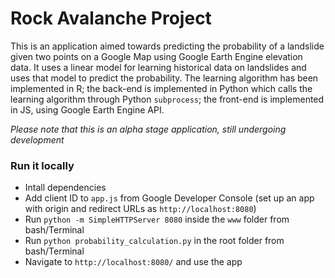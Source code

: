 # Rock Avalanche Project #

This is an application aimed towards predicting the probability of a landslide given two points on a Google Map using Google Earth Engine elevation data. It uses a linear model for learning historical data on landslides and uses that model to predict the probability. The learning algorithm has been implemented in R; the back-end is implemented in Python which calls the learning algorithm through Python `subprocess`; the front-end is implemented in JS, using Google Earth Engine API.

*Please note that this is an alpha stage application, still undergoing development*

### Run it locally ###

- Intall dependencies
- Add client ID to `app.js` from Google Developer Console (set up an app with origin and redirect URLs as `http://localhost:8080`)
- Run `python -m SimpleHTTPServer 8080` inside the `www` folder from bash/Terminal
- Run `python probability_calculation.py` in the root folder from bash/Terminal
- Navigate to `http://localhost:8080/` and use the app

